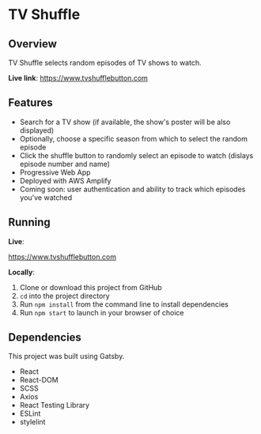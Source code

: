 
# TV Shuffle

## Overview
TV Shuffle selects random episodes of TV shows to watch.

**Live link**: https://www.tvshufflebutton.com

## Features
* Search for a TV show (if available, the show's poster will be also displayed)
* Optionally, choose a specific season from which to select the random episode
* Click the shuffle button to randomly select an episode to watch (dislays episode number and name)
* Progressive Web App
* Deployed with AWS Amplify
* Coming soon: user authentication and ability to track which episodes you've watched

## Running

**Live**:

https://www.tvshufflebutton.com

**Locally**:
1. Clone or download this project from GitHub
2. ```cd``` into the project directory
3. Run ```npm install``` from the command line to install dependencies
4. Run ```npm start``` to launch in your browser of choice

## Dependencies

This project was built using Gatsby.

* React
* React-DOM
* SCSS
* Axios
* React Testing Library
* ESLint
* stylelint
